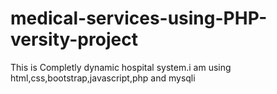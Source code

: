 # medical-services-using-PHP-versity-project
This is Completly dynamic hospital system.i am using html,css,bootstrap,javascript,php and mysqli
